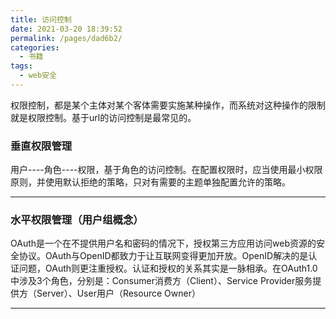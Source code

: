 ```yaml
---
title: 访问控制
date: 2021-03-20 18:39:52
permalink: /pages/dad6b2/
categories:
  - 书籍
tags:
  - web安全
---
```

权限控制，都是某个主体对某个客体需要实施某种操作，而系统对这种操作的限制就是权限控制。基于url的访问控制是最常见的。  

### 垂直权限管理

用户----角色----权限，基于角色的访问控制。在配置权限时，应当使用最小权限原则，并使用默认拒绝的策略，只对有需要的主题单独配置允许的策略。

---

### 水平权限管理（用户组概念）

OAuth是一个在不提供用户名和密码的情况下，授权第三方应用访问web资源的安全协议。OAuth与OpenID都致力于让互联网变得更加开放。OpenID解决的是认证问题，OAuth则更注重授权。认证和授权的关系其实是一脉相承。在OAuth1.0中涉及3个角色，分别是：Consumer消费方（Client）、Service Provider服务提供方（Server）、User用户（Resource Owner）

---